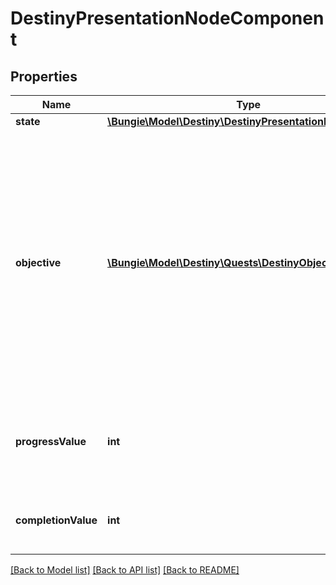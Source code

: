 # DestinyPresentationNodeComponent

## Properties
Name | Type | Description | Notes
------------ | ------------- | ------------- | -------------
**state** | [**\Bungie\Model\Destiny\DestinyPresentationNodeState**](DestinyPresentationNodeState.md) |  | [optional] 
**objective** | [**\Bungie\Model\Destiny\Quests\DestinyObjectiveProgress**](DestinyObjectiveProgress.md) | An optional property: presentation nodes MAY have objectives, which can be used to infer more human readable data about the progress. However, progressValue and completionValue ought to be considered the canonical values for progress on Progression Nodes. | [optional] 
**progressValue** | **int** | How much of the presentation node is considered to be completed so far by the given character/profile. | [optional] 
**completionValue** | **int** | The value at which the presentation ode is considered to be completed. | [optional] 

[[Back to Model list]](../README.md#documentation-for-models) [[Back to API list]](../README.md#documentation-for-api-endpoints) [[Back to README]](../README.md)


